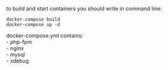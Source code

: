 to build and start containers you should write in command line:

    docker-compose build
    docker-compose up -d
    
docker-compose.yml contains: <br>
    - php-fpm <br>
    - nginx <br>
    - mysql <br>
    - xdebug <br>
